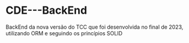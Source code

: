 # CDE---BackEnd
BackEnd da nova versão do TCC que foi desenvolvida no final de 2023, utilizando ORM e seguindo os princípios SOLID
